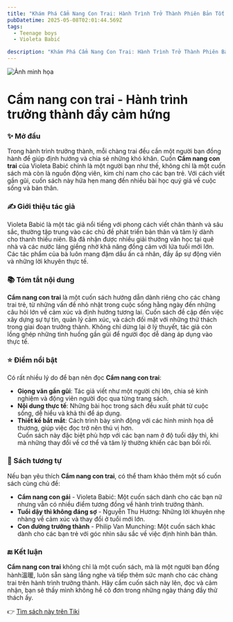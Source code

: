 ```yaml
---
title: "Khám Phá Cẩm Nang Con Trai: Hành Trình Trở Thành Phiên Bản Tốt Nhất Của Chính Mình"
pubDatetime: 2025-05-08T02:01:44.569Z
tags:
  - Teenage boys
  - Violeta Babić

description: "Khám Phá Cẩm Nang Con Trai: Hành Trình Trở Thành Phiên Bản Tốt Nhất Của Chính Mình"
---
```


![Ảnh minh họa](https://external-content.duckduckgo.com/iu/?u=https%3A%2F%2Fcdn0.fahasa.com%2Fmedia%2Fcatalog%2Fproduct%2Fc%2Fa%2Fcam-nang-con-trai_2.jpg&f=1&ipt=4aeed1d0d30534ca5545fc8040f69819897a0caa0c8d4e36caec01906d2c3bd8)

 # Cẩm nang con trai - Hành trình trưởng thành đầy cảm hứng

### ✨ Mở đầu  
Trong hành trình trưởng thành, mỗi chàng trai đều cần một người bạn đồng hành để giúp định hướng và chia sẻ những khó khăn. Cuốn **Cẩm nang con trai** của Violeta Babić chính là một người bạn như thế, không chỉ là một cuốn sách mà còn là nguồn động viên, kim chỉ nam cho các bạn trẻ. Với cách viết gần gũi, cuốn sách này hứa hẹn mang đến nhiều bài học quý giá về cuộc sống và bản thân.

### ✍️ Giới thiệu tác giả  
Violeta Babić là một tác giả nổi tiếng với phong cách viết chân thành và sâu sắc, thường tập trung vào các chủ đề phát triển bản thân và tâm lý dành cho thanh thiếu niên. Bà đã nhận được nhiều giải thưởng văn học tại quê nhà và các nước láng giềng nhờ khả năng đồng cảm với lứa tuổi mới lớn. Các tác phẩm của bà luôn mang đậm dấu ấn cá nhân, đầy ắp sự động viên và những lời khuyên thực tế.

### 📚 Tóm tắt nội dung  
**Cẩm nang con trai** là một cuốn sách hướng dẫn dành riêng cho các chàng trai trẻ, từ những vấn đề nhỏ nhặt trong cuộc sống hằng ngày đến những câu hỏi lớn về cảm xúc và định hướng tương lai. Cuốn sách đề cập đến việc xây dựng sự tự tin, quản lý cảm xúc, và cách đối mặt với những thử thách trong giai đoạn trưởng thành. Không chỉ dừng lại ở lý thuyết, tác giả còn lồng ghép những tình huống gần gũi để người đọc dễ dàng áp dụng vào thực tế.

### ⭐ Điểm nổi bật  
Có rất nhiều lý do để bạn nên đọc **Cẩm nang con trai**:  
- **Giọng văn gần gũi**: Tác giả viết như một người chị lớn, chia sẻ kinh nghiệm và động viên người đọc qua từng trang sách.  
- **Nội dung thực tế**: Những bài học trong sách đều xuất phát từ cuộc sống, dễ hiểu và khả thi để áp dụng.  
- **Thiết kế bắt mắt**: Cách trình bày sinh động với các hình minh họa dễ thương, giúp việc đọc trở nên thú vị hơn.  
Cuốn sách này đặc biệt phù hợp với các bạn nam ở độ tuổi dậy thì, khi mà những thay đổi về cơ thể và tâm lý thường khiến các bạn bối rối.

### 📖 Sách tương tự  
Nếu bạn yêu thích **Cẩm nang con trai**, có thể tham khảo thêm một số cuốn sách cùng chủ đề:  
- **Cẩm nang con gái** - Violeta Babić: Một cuốn sách dành cho các bạn nữ nhưng vẫn có nhiều điểm tương đồng về hành trình trưởng thành.  
- **Tuổi dậy thì không đáng sợ** - Nguyễn Thu Hương: Những lời khuyên nhẹ nhàng về cảm xúc và thay đổi ở tuổi mới lớn.  
- **Con đường trưởng thành** - Philip Van Munching: Một cuốn sách khác dành cho các bạn trẻ với góc nhìn sâu sắc về việc định hình bản thân.

### 🔚 Kết luận  
**Cẩm nang con trai** không chỉ là một cuốn sách, mà là một người bạn đồng hành溫暖, luôn sẵn sàng lắng nghe và tiếp thêm sức mạnh cho các chàng trai trên hành trình trưởng thành. Hãy cầm cuốn sách này lên, đọc và cảm nhận, bạn sẽ thấy mình không hề cô đơn trong những ngày tháng đầy thử thách ấy.

👉 [Tìm sách này trên Tiki](https://tiki.vn/search?q=C%E1%BA%A9m%20nang%20con%20trai)